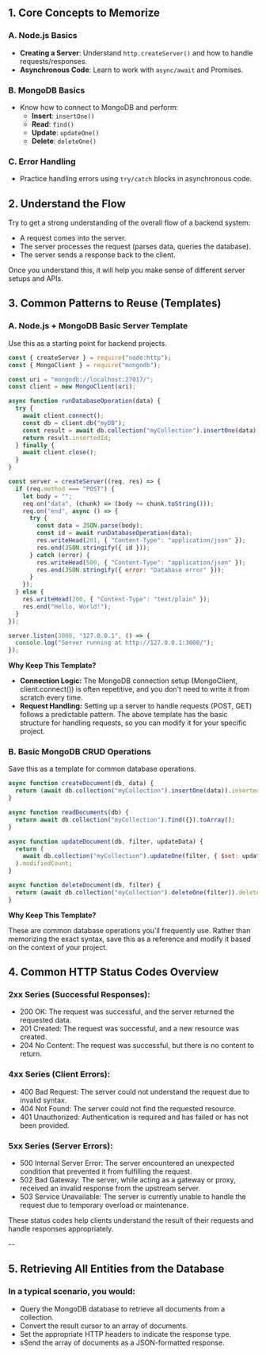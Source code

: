 ## 1. Core Concepts to Memorize

### A. **Node.js Basics**

- **Creating a Server**: Understand `http.createServer()` and how to handle requests/responses.
- **Asynchronous Code**: Learn to work with `async/await` and Promises.

### B. **MongoDB Basics**

- Know how to connect to MongoDB and perform:
  - **Insert**: `insertOne()`
  - **Read**: `find()`
  - **Update**: `updateOne()`
  - **Delete**: `deleteOne()`

### C. **Error Handling**

- Practice handling errors using `try/catch` blocks in asynchronous code.

## 2. Understand the Flow

Try to get a strong understanding of the overall flow of a backend system:

- A request comes into the server.
- The server processes the request (parses data, queries the database).
- The server sends a response back to the client.

Once you understand this, it will help you make sense of different server setups and APIs.

## 3. Common Patterns to Reuse (Templates)

### A. **Node.js + MongoDB Basic Server Template**

Use this as a starting point for backend projects.

```javascript
const { createServer } = require("node:http");
const { MongoClient } = require("mongodb");

const uri = "mongodb://localhost:27017/";
const client = new MongoClient(uri);

async function runDatabaseOperation(data) {
  try {
    await client.connect();
    const db = client.db("myDB");
    const result = await db.collection("myCollection").insertOne(data);
    return result.insertedId;
  } finally {
    await client.close();
  }
}

const server = createServer((req, res) => {
  if (req.method === "POST") {
    let body = "";
    req.on("data", (chunk) => (body += chunk.toString()));
    req.on("end", async () => {
      try {
        const data = JSON.parse(body);
        const id = await runDatabaseOperation(data);
        res.writeHead(201, { "Content-Type": "application/json" });
        res.end(JSON.stringify({ id }));
      } catch (error) {
        res.writeHead(500, { "Content-Type": "application/json" });
        res.end(JSON.stringify({ error: "Database error" }));
      }
    });
  } else {
    res.writeHead(200, { "Content-Type": "text/plain" });
    res.end("Hello, World!");
  }
});

server.listen(3000, "127.0.0.1", () => {
  console.log("Server running at http://127.0.0.1:3000/");
});
```

**Why Keep This Template?**

- **Connection Logic:** The MongoDB connection setup (MongoClient, client.connect()) is often repetitive, and you don't need to write it from scratch every time.
- **Request Handling:** Setting up a server to handle requests (POST, GET) follows a predictable pattern. The above template has the basic structure for handling requests, so you can modify it for your specific project.

### B. **Basic MongoDB CRUD Operations**

Save this as a template for common database operations.

```javascript
async function createDocument(db, data) {
  return (await db.collection("myCollection").insertOne(data)).insertedId;
}

async function readDocuments(db) {
  return await db.collection("myCollection").find({}).toArray();
}

async function updateDocument(db, filter, updateData) {
  return (
    await db.collection("myCollection").updateOne(filter, { $set: updateData })
  ).modifiedCount;
}

async function deleteDocument(db, filter) {
  return (await db.collection("myCollection").deleteOne(filter)).deletedCount;
}
```

**Why Keep This Template?**

These are common database operations you'll frequently use. Rather than memorizing the exact syntax, save this as a reference and modify it based on the context of your project.

## 4. Common HTTP Status Codes Overview

### 2xx Series (Successful Responses):

- 200 OK: The request was successful, and the server returned the requested data.
- 201 Created: The request was successful, and a new resource was created.
- 204 No Content: The request was successful, but there is no content to return.

### 4xx Series (Client Errors):

- 400 Bad Request: The server could not understand the request due to invalid syntax.
- 404 Not Found: The server could not find the requested resource.
- 401 Unauthorized: Authentication is required and has failed or has not been provided.

### 5xx Series (Server Errors):

- 500 Internal Server Error: The server encountered an unexpected condition that prevented it from fulfilling the request.
- 502 Bad Gateway: The server, while acting as a gateway or proxy, received an invalid response from the upstream server.
- 503 Service Unavailable: The server is currently unable to handle the request due to temporary overload or maintenance.

These status codes help clients understand the result of their requests and handle responses appropriately.

--

## 5. Retrieving All Entities from the Database

### In a typical scenario, you would:

- Query the MongoDB database to retrieve all documents from a collection.
- Convert the result cursor to an array of documents.
- Set the appropriate HTTP headers to indicate the response type.
- sSend the array of documents as a JSON-formatted response.
